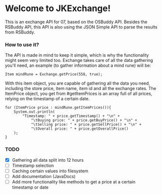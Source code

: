 Welcome to JKExchange!
===================      


This is an exchange API for 07, based on the OSBuddy API.
Besides the RSBuddy API, this API is also using the JSON Simple API to parse the results from RSBuddy.

### How to use it?

The API is made in mind to keep it simple, which is why the functionality might seem very limited too.
Exchange takes care of all the data gathering you'll need, an example (to gather information about a mind rune) will be: 
```
Item mindRune = Exchange.getPrice(558, true);
```
With this item object, you are capable of gathering all the data you need, including the store price, item name, item id and all the exchange rates.
The ItemPrice object, you get from #getItemPrices is an array full of all prices, relying on the timestamp of a certain date.
```
for (ItemPrice price : mindRune.getItemPrices()){
    System.out.println(
        "Timestamp: " + price.getTimestamp() + "\n" +
            "\tBuying price: " + price.getBuyPrice() + "\n" +
            "\tSelling price: " + price.getSellPrice() + "\n" +
            "\tOverall price: " + price.getOverallPrice()
    );
}
```

### TODO

- [x] Gathering all data split into 12 hours
- [ ] Timestamp selection
- [ ] Caching certain values into filesystem
- [ ] Add documentation (JavaDocs)
- [ ] Add more functionality like methods to get a price at a certain timestamp or date